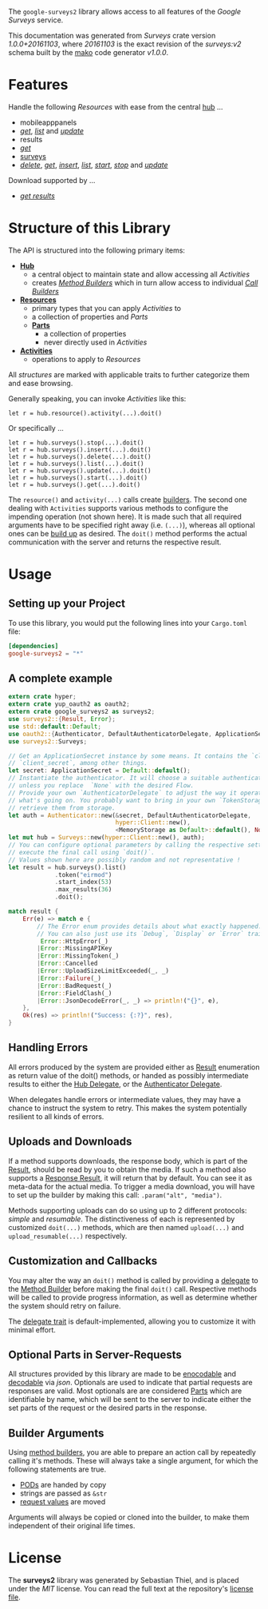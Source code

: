 <!---
DO NOT EDIT !
This file was generated automatically from 'src/mako/api/README.md.mako'
DO NOT EDIT !
-->
The `google-surveys2` library allows access to all features of the *Google Surveys* service.

This documentation was generated from *Surveys* crate version *1.0.0+20161103*, where *20161103* is the exact revision of the *surveys:v2* schema built by the [mako](http://www.makotemplates.org/) code generator *v1.0.0*.
# Features

Handle the following *Resources* with ease from the central [hub](http://byron.github.io/google-apis-rs/google_surveys2/struct.Surveys.html) ... 

* mobileapppanels
 * [*get*](http://byron.github.io/google-apis-rs/google_surveys2/struct.MobileapppanelGetCall.html), [*list*](http://byron.github.io/google-apis-rs/google_surveys2/struct.MobileapppanelListCall.html) and [*update*](http://byron.github.io/google-apis-rs/google_surveys2/struct.MobileapppanelUpdateCall.html)
* results
 * [*get*](http://byron.github.io/google-apis-rs/google_surveys2/struct.ResultGetCall.html)
* [surveys](http://byron.github.io/google-apis-rs/google_surveys2/struct.Survey.html)
 * [*delete*](http://byron.github.io/google-apis-rs/google_surveys2/struct.SurveyDeleteCall.html), [*get*](http://byron.github.io/google-apis-rs/google_surveys2/struct.SurveyGetCall.html), [*insert*](http://byron.github.io/google-apis-rs/google_surveys2/struct.SurveyInsertCall.html), [*list*](http://byron.github.io/google-apis-rs/google_surveys2/struct.SurveyListCall.html), [*start*](http://byron.github.io/google-apis-rs/google_surveys2/struct.SurveyStartCall.html), [*stop*](http://byron.github.io/google-apis-rs/google_surveys2/struct.SurveyStopCall.html) and [*update*](http://byron.github.io/google-apis-rs/google_surveys2/struct.SurveyUpdateCall.html)


Download supported by ...

* [*get results*](http://byron.github.io/google-apis-rs/google_surveys2/struct.ResultGetCall.html)



# Structure of this Library

The API is structured into the following primary items:

* **[Hub](http://byron.github.io/google-apis-rs/google_surveys2/struct.Surveys.html)**
    * a central object to maintain state and allow accessing all *Activities*
    * creates [*Method Builders*](http://byron.github.io/google-apis-rs/google_surveys2/trait.MethodsBuilder.html) which in turn
      allow access to individual [*Call Builders*](http://byron.github.io/google-apis-rs/google_surveys2/trait.CallBuilder.html)
* **[Resources](http://byron.github.io/google-apis-rs/google_surveys2/trait.Resource.html)**
    * primary types that you can apply *Activities* to
    * a collection of properties and *Parts*
    * **[Parts](http://byron.github.io/google-apis-rs/google_surveys2/trait.Part.html)**
        * a collection of properties
        * never directly used in *Activities*
* **[Activities](http://byron.github.io/google-apis-rs/google_surveys2/trait.CallBuilder.html)**
    * operations to apply to *Resources*

All *structures* are marked with applicable traits to further categorize them and ease browsing.

Generally speaking, you can invoke *Activities* like this:

```Rust,ignore
let r = hub.resource().activity(...).doit()
```

Or specifically ...

```ignore
let r = hub.surveys().stop(...).doit()
let r = hub.surveys().insert(...).doit()
let r = hub.surveys().delete(...).doit()
let r = hub.surveys().list(...).doit()
let r = hub.surveys().update(...).doit()
let r = hub.surveys().start(...).doit()
let r = hub.surveys().get(...).doit()
```

The `resource()` and `activity(...)` calls create [builders][builder-pattern]. The second one dealing with `Activities` 
supports various methods to configure the impending operation (not shown here). It is made such that all required arguments have to be 
specified right away (i.e. `(...)`), whereas all optional ones can be [build up][builder-pattern] as desired.
The `doit()` method performs the actual communication with the server and returns the respective result.

# Usage

## Setting up your Project

To use this library, you would put the following lines into your `Cargo.toml` file:

```toml
[dependencies]
google-surveys2 = "*"
```

## A complete example

```Rust
extern crate hyper;
extern crate yup_oauth2 as oauth2;
extern crate google_surveys2 as surveys2;
use surveys2::{Result, Error};
use std::default::Default;
use oauth2::{Authenticator, DefaultAuthenticatorDelegate, ApplicationSecret, MemoryStorage};
use surveys2::Surveys;

// Get an ApplicationSecret instance by some means. It contains the `client_id` and 
// `client_secret`, among other things.
let secret: ApplicationSecret = Default::default();
// Instantiate the authenticator. It will choose a suitable authentication flow for you, 
// unless you replace  `None` with the desired Flow.
// Provide your own `AuthenticatorDelegate` to adjust the way it operates and get feedback about 
// what's going on. You probably want to bring in your own `TokenStorage` to persist tokens and
// retrieve them from storage.
let auth = Authenticator::new(&secret, DefaultAuthenticatorDelegate,
                              hyper::Client::new(),
                              <MemoryStorage as Default>::default(), None);
let mut hub = Surveys::new(hyper::Client::new(), auth);
// You can configure optional parameters by calling the respective setters at will, and
// execute the final call using `doit()`.
// Values shown here are possibly random and not representative !
let result = hub.surveys().list()
             .token("eirmod")
             .start_index(53)
             .max_results(36)
             .doit();

match result {
    Err(e) => match e {
        // The Error enum provides details about what exactly happened.
        // You can also just use its `Debug`, `Display` or `Error` traits
         Error::HttpError(_)
        |Error::MissingAPIKey
        |Error::MissingToken(_)
        |Error::Cancelled
        |Error::UploadSizeLimitExceeded(_, _)
        |Error::Failure(_)
        |Error::BadRequest(_)
        |Error::FieldClash(_)
        |Error::JsonDecodeError(_, _) => println!("{}", e),
    },
    Ok(res) => println!("Success: {:?}", res),
}

```
## Handling Errors

All errors produced by the system are provided either as [Result](http://byron.github.io/google-apis-rs/google_surveys2/enum.Result.html) enumeration as return value of 
the doit() methods, or handed as possibly intermediate results to either the 
[Hub Delegate](http://byron.github.io/google-apis-rs/google_surveys2/trait.Delegate.html), or the [Authenticator Delegate](http://byron.github.io/google-apis-rs/google_surveys2/../yup-oauth2/trait.AuthenticatorDelegate.html).

When delegates handle errors or intermediate values, they may have a chance to instruct the system to retry. This 
makes the system potentially resilient to all kinds of errors.

## Uploads and Downloads
If a method supports downloads, the response body, which is part of the [Result](http://byron.github.io/google-apis-rs/google_surveys2/enum.Result.html), should be
read by you to obtain the media.
If such a method also supports a [Response Result](http://byron.github.io/google-apis-rs/google_surveys2/trait.ResponseResult.html), it will return that by default.
You can see it as meta-data for the actual media. To trigger a media download, you will have to set up the builder by making
this call: `.param("alt", "media")`.

Methods supporting uploads can do so using up to 2 different protocols: 
*simple* and *resumable*. The distinctiveness of each is represented by customized 
`doit(...)` methods, which are then named `upload(...)` and `upload_resumable(...)` respectively.

## Customization and Callbacks

You may alter the way an `doit()` method is called by providing a [delegate](http://byron.github.io/google-apis-rs/google_surveys2/trait.Delegate.html) to the 
[Method Builder](http://byron.github.io/google-apis-rs/google_surveys2/trait.CallBuilder.html) before making the final `doit()` call. 
Respective methods will be called to provide progress information, as well as determine whether the system should 
retry on failure.

The [delegate trait](http://byron.github.io/google-apis-rs/google_surveys2/trait.Delegate.html) is default-implemented, allowing you to customize it with minimal effort.

## Optional Parts in Server-Requests

All structures provided by this library are made to be [enocodable](http://byron.github.io/google-apis-rs/google_surveys2/trait.RequestValue.html) and 
[decodable](http://byron.github.io/google-apis-rs/google_surveys2/trait.ResponseResult.html) via *json*. Optionals are used to indicate that partial requests are responses 
are valid.
Most optionals are are considered [Parts](http://byron.github.io/google-apis-rs/google_surveys2/trait.Part.html) which are identifiable by name, which will be sent to 
the server to indicate either the set parts of the request or the desired parts in the response.

## Builder Arguments

Using [method builders](http://byron.github.io/google-apis-rs/google_surveys2/trait.CallBuilder.html), you are able to prepare an action call by repeatedly calling it's methods.
These will always take a single argument, for which the following statements are true.

* [PODs][wiki-pod] are handed by copy
* strings are passed as `&str`
* [request values](http://byron.github.io/google-apis-rs/google_surveys2/trait.RequestValue.html) are moved

Arguments will always be copied or cloned into the builder, to make them independent of their original life times.

[wiki-pod]: http://en.wikipedia.org/wiki/Plain_old_data_structure
[builder-pattern]: http://en.wikipedia.org/wiki/Builder_pattern
[google-go-api]: https://github.com/google/google-api-go-client

# License
The **surveys2** library was generated by Sebastian Thiel, and is placed 
under the *MIT* license.
You can read the full text at the repository's [license file][repo-license].

[repo-license]: https://github.com/Byron/google-apis-rs/LICENSE.md
